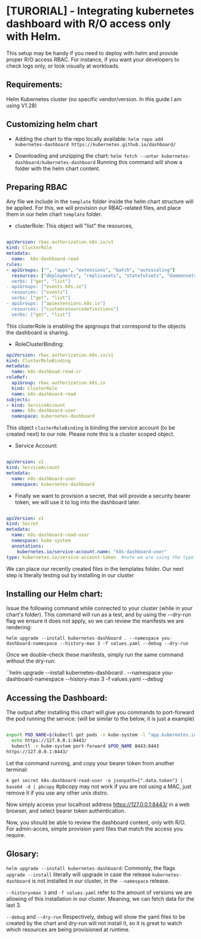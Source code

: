 # [TURORIAL] - Integrating kubernetes dashboard with R/O access only with  Helm.
This setup may be handy if you need to deploy with helm and provide proper R/O access RBAC. For instance, if you want your developers to check logs only, or look visually at workloads.

## Requirements:
Helm 
Kubernetes cluster (no specific vendor/version. In this guide I am using V1.28)

## Customizing helm chart

- Adding the chart to the repo locally available:
`helm repo add kubernetes-dashboard https://kubernetes.github.io/dashboard/`

- Downloading and unzipping the chart:
`helm fetch --untar kubernetes-dashboard/kubernetes-dashboard`
Running this command will show a folder with the helm chart content.

## Preparing RBAC

Any file we include in the `template` folder inside the helm chart structure will be applied.
For this, we will provision our RBAC-related files, and place them in our helm chart `template` folder.

- clusterRole: This object will "list" the resources, 
  
``` yaml

apiVersion: rbac.authorization.k8s.io/v1
kind: ClusterRole
metadata:
  name:  k8s-dashboard-read
rules:
- apiGroups: ["", "apps", "extensions", "batch", "autoscaling"]
  resources: ["deployments", "replicasets", "statefulsets", "daemonsets", "jobs", "cronjobs", "replicationcontrollers", "pods", "services", "configmaps", "secrets", "persistentvolumes", "persistentvolumeclaims, namespaces]
  verbs: ["get", "list"]
- apiGroups: ["events.k8s.io"]
  resources: ["events"]
  verbs: ["get", "list"]
- apiGroups: ["apiextensions.k8s.io"]
  resources: ["customresourcedefinitions"]
  verbs: ["get", "list"]

```

This clusterRole is enabling the apigroups that correspond to the objects the dashboard is sharing.
  
- RoleClusterBinding: 

``` yaml
apiVersion: rbac.authorization.k8s.io/v1
kind: ClusterRoleBinding
metadata:
  name: k8s-dashboad-read-cr
roleRef:
  apiGroup: rbac.authorization.k8s.io
  kind: ClusterRole
  name: k8s-dashboard-read
subjects:
- kind: ServiceAccount
  name: k8s-dashboard-user
  namespace: kubernetes-dashboard

```
This object `clusterRoleBinding` is binding the service account (to be created next) to our role. Please note this is a cluster scoped object.

- Service Account: 

``` yaml

apiVersion: v1
kind: ServiceAccount
metadata:
  name: k8s-dashboard-user
  namespace: kubernetes-dashboard

```

- Finally we want to provision a secret, that will provide a security bearer token, we will use it to log into the dashboard later.

``` yaml

apiVersion: v1
kind: Secret
metadata:
  name: k8s-dashboard-read-user
  namespace: kube-system
  annotations:
    kubernetes.io/service-account.name: "k8s-dashboard-user"   
type: kubernetes.io/service-account-token  #note we are using the type sa-token to generate an actual token

```

We can place our recently created files in the templates folder. Our next step is literally testing out by installing in our cluster

## Installing our Helm chart:

Issue the following command while connected to your cluster (while in your chart's folder). This command will run as a test, and by using the --dry-run flag we ensure it does not apply, so we can review the manifests we are rendering:

`helm upgrade --install kubernetes-dashboard . --namespace you-dashboard-namespace --history-max 3 -f values.yaml --debug --dry-run`


Once we double-check these manifests, simply run the same command without the dry-run:

``helm upgrade --install kubernetes-dashboard . --namespace you-dashboard-namespace --history-max 3 -f values.yaml --debug`

## Accessing the Dashboard:

The output after installing this chart will give you commands to port-forward the pod running the service: (will be similar to the below, it is just a example)

``` bash

export POD_NAME=$(kubectl get pods -n kube-system -l "app.kubernetes.io/name=kubernetes-dashboard,app.kubernetes.io/instance=kubernetes-dashboard" -o jsonpath="{.items[0].metadata.name}")
  echo https://127.0.0.1:8443/
  kubectl -n kube-system port-forward $POD_NAME 8443:8443
https://127.0.0.1:8443/

```
Let the command running, and copy your bearer token from another terminal:

 `k get secret k8s-dashboard-read-user -o jsonpath={".data.token"} | base64 -d | pbcopy` #pbcopy may not work if you are not using a MAC, just remove it if you use any other unix distro.

Now simply access your localhost address https://127.0.0.1:8443/ in a web browser, and select bearer token authentication.

Now, you should be able to review the dashboard content, only with R/O. For admin-acces, simple provision yaml files that match the access you require.



## Glosary:

`helm upgrade --install kubernetes-dashboard`: Commonly, the flags `upgrade --install` literally will upgrade in case the release `kubernetes-dashboard` is not installed in our cluster, in the `--namespace` release.

`--history=max 3` and `-f values.yaml` refer to the amount of versions we are allowing of this installation in our cluster. Meaning, we can fetch data for the last 3.

`--debug` and `--dry-run` Respectively, debug will show the yaml files to be created by the chart and dry-run will not install it, so it is great to watch which resources are being provisioned at runtime.
`